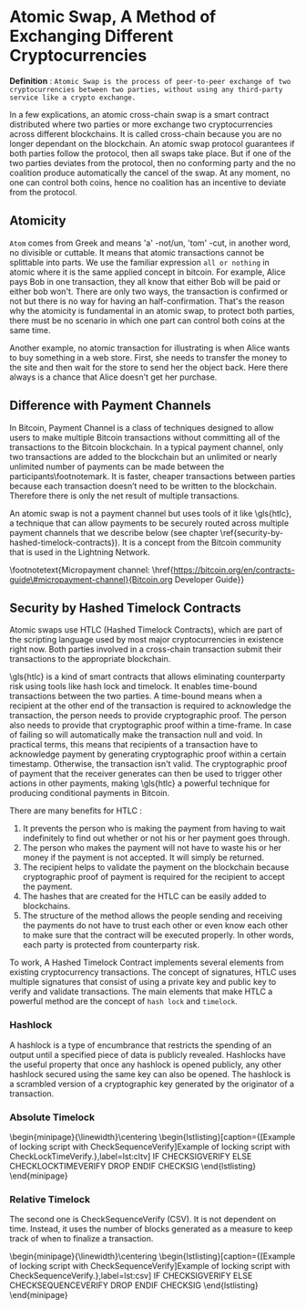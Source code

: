 # Atomic Swap, A Method of Exchanging Different Cryptocurrencies

**Definition** : `Atomic Swap is the process of peer-to-peer exchange of two cryptocurrencies between two parties, without using any third-party service like a crypto exchange.`

In a few explications, an atomic cross-chain swap is a smart contract distributed where two parties or more exchange two cryptocurrencies across different blockchains. It is called cross-chain because you are no longer dependant on the blockchain. An atomic swap protocol guarantees if both parties follow the protocol, then all swaps take place. But if one of the two parties deviates from the protocol, then no conforming party and the no coalition produce automatically the cancel of the swap. At any moment, no one can control both coins, hence no coalition has an incentive to deviate from the protocol.

## Atomicity

`Atom` comes from Greek and means 'a' -not/un, 'tom' -cut, in another word, no divisible or cuttable. It means that atomic transactions cannot be splittable into parts. We use the familiar expression `all or nothing` in atomic where it is the same applied concept in bitcoin. For example, Alice pays Bob in one transaction, they all know that either Bob will be paid or either bob won't. There are only two ways, the transaction is confirmed or not but there is no way for having an half-confirmation. That's the reason why the atomicity is fundamental in an atomic swap, to protect both parties, there must be no scenario in which one part can control both coins at the same time.

Another example, no atomic transaction for illustrating is when Alice wants to buy something in a web store. First, she needs to transfer the money to the site and then wait for the store to send her the object back. Here there always is a chance that Alice doesn't get her purchase.

## Difference with Payment Channels

In Bitcoin, Payment Channel is a class of techniques designed to allow users to make multiple Bitcoin transactions without committing all of the transactions to the Bitcoin blockchain. In a typical payment channel, only two transactions are added to the blockchain but an unlimited or nearly unlimited number of payments can be made between the participants\footnotemark. It is faster, cheaper transactions between parties because each transaction doesn’t need to be written to the blockchain. Therefore there is only the net result of multiple transactions.

An atomic swap is not a payment channel but uses tools of it like \gls{htlc}, a technique that can allow payments to be securely routed across multiple payment channels that we describe below (see chapter \ref{security-by-hashed-timelock-contracts}).  It is a concept from the Bitcoin community that is used in the Lightning Network.


\footnotetext{Micropayment channel: \href{https://bitcoin.org/en/contracts-guide\#micropayment-channel}{Bitcoin.org Developer Guide}}

## Security by Hashed Timelock Contracts

Atomic swaps use HTLC (Hashed Timelock Contracts), which are part of the scripting language used by most major cryptocurrencies in existence right now. Both parties involved in a cross-chain transaction submit their transactions to the appropriate blockchain.

\gls{htlc} is a kind of smart contracts that allows eliminating counterparty risk using tools like hash lock and timelock. It enables time-bound transactions between the two parties. A time-bound means when a recipient at the other end of the transaction is required to acknowledge the transaction, the person needs to provide cryptographic proof. The person also needs to provide that cryptographic proof within a time-frame. In case of failing so will automatically make the transaction null and void. In practical terms, this means that recipients of a transaction have to acknowledge payment by generating cryptographic proof within a certain timestamp. Otherwise, the transaction isn't valid. The cryptographic proof of payment that the receiver generates can then be used to trigger other actions in other payments, making \gls{htlc} a powerful technique for producing conditional payments in Bitcoin. 

There are many benefits for HTLC :

1. It prevents the person who is making the payment from having to wait indefinitely to find out whether or not his or her payment goes through. 
2. The person who makes the payment will not have to waste his or her money if the payment is not accepted. It will simply be returned.
3. The recipient helps to validate the payment on the blockchain because cryptographic proof of payment is required for the recipient to accept the payment.
4. The hashes that are created for the HTLC can be easily added to blockchains.
5. The structure of the method allows the people sending and receiving the payments do not have to trust each other or even know each other to make sure that the contract will be executed properly. In other words, each party is protected from counterparty risk.


To work, A Hashed Timelock Contract implements several elements from existing cryptocurrency transactions. The concept of signatures, HTLC uses multiple signatures that consist of using a private key and public key to verify and validate transactions. The main elements that make HTLC a powerful method are the concept of `hash lock` and `timelock`.


### Hashlock

A hashlock is a type of encumbrance that restricts the spending of an output until a specified piece of data is publicly revealed. Hashlocks have the useful property that once any hashlock is opened publicly, any other hashlock secured using the same key can also be opened. The hashlock is a scrambled version of a cryptographic key generated by the originator of a transaction.

### Absolute Timelock

\begin{minipage}{\linewidth}\centering
\begin{lstlisting}[caption={[Example of locking script with CheckSequenceVerify]Example of locking script with CheckLockTimeVerify.},label=lst:cltv]
IF
    <provider pubkey> CHECKSIGVERIFY
ELSE
    <expiry time> CHECKLOCKTIMEVERIFY DROP
ENDIF
<client pubkey> CHECKSIG
\end{lstlisting}
\end{minipage}

### Relative Timelock

The second one is CheckSequenceVerify (CSV). It is not dependent on time. Instead, it uses the number of blocks generated as a measure to keep track of when to finalize a transaction.

\begin{minipage}{\linewidth}\centering
\begin{lstlisting}[caption={[Example of locking script with CheckSequenceVerify]Example of locking script with CheckSequenceVerify.},label=lst:csv]
IF
    <provider pubkey> CHECKSIGVERIFY
ELSE
    <expiry time> CHECKSEQUENCEVERIFY DROP
ENDIF
<client pubkey> CHECKSIG
\end{lstlisting}
\end{minipage}
